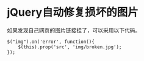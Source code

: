# jQuery自动修复损坏的图片 #

如果发现自己网页的图片链接挂了，可以采用以下代码。

```
$("img").on('error', function(){
    $(this).prop('src', 'img/broken.jpg');
});
```

